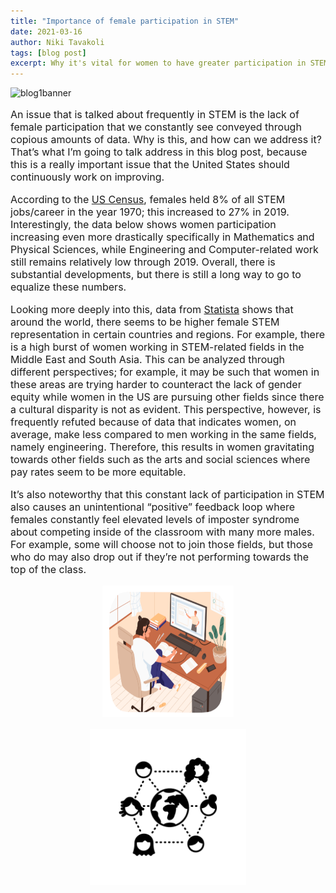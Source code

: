 ```yaml
---
title: "Importance of female participation in STEM"
date: 2021-03-16
author: Niki Tavakoli
tags: [blog post]
excerpt: Why it's vital for women to have greater participation in STEM and what we as scientists and engineers can do to facilitate this.
---
```

<img src="/images/bannerb2.png" alt="blog1banner" class = "center">

<p style="font-size:16px"> An issue that is talked about frequently in STEM is the lack of female participation that we constantly see conveyed through copious amounts of data. Why is this, and how can we address it? That’s what I’m going to talk address in this blog post, because this is a really important issue that the United States should continuously work on improving.</p>

<p style="font-size:16px"> According to the <a href="https://www.census.gov/library/stories/2021/01/women-making-gains-in-stem-occupations-but-still-underrepresented.html#:~:text=Some%20STEM%20Occupations-,In%201970%2C%20women%20made%20up%2038%25%20of%20all%20U.S%20workers,up%2048%25%20of%20all%20workers.&text=But%20social%20science%20accounted%20for,1970%20to%2015%25%20in%202019">US Census</a>, females held 8% of all STEM jobs/career in the year 1970; this increased to 27% in 2019. Interestingly, the data below shows women participation increasing even more drastically specifically in Mathematics and Physical Sciences, while Engineering and Computer-related work still remains relatively low through 2019. Overall, there is substantial  developments, but there is still a long way to go to equalize these numbers.</p>

<p style="font-size:16px"> Looking more deeply into this, data from <a href="https://www.statista.com/statistics/1116527/share-women-stem-country/">Statista</a> shows that around the world, there seems to be higher female STEM representation in certain countries and regions. For example, there is a high burst of women working in STEM-related fields in the Middle East and South Asia. This can be analyzed through different perspectives; for example, it may be such that women in these areas are trying harder to counteract the lack of gender equity while women in the US are pursuing other fields since there a cultural disparity is not as evident. This perspective, however, is frequently refuted because of data that indicates women, on average, make less compared to men working in the same fields, namely engineering. Therefore, this results in women gravitating towards other fields such as the arts and social sciences where pay rates seem to be more equitable. </p>

<p style="font-size:16px"> It’s also noteworthy that this constant lack of participation in STEM also causes an unintentional “positive” feedback loop where females constantly feel elevated levels of imposter syndrome about competing inside of the classroom with many more males. For example, some will choose not to join those fields, but those who do may also drop out if they’re not performing towards the top of the class. </p>

<center> <img src="/images/girlstudying.png" alt="girl studying" width="210" height="210"> </center>

<p style="font-size:16px">










<center><img src="/images/female.png" alt="blog1banner" width="250" height="250"></center>
